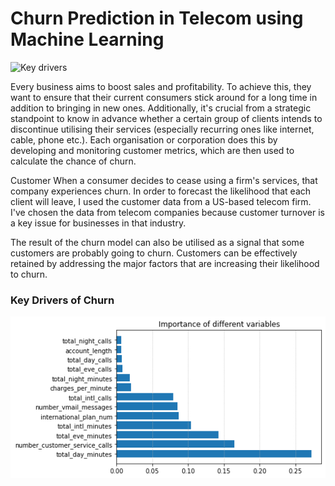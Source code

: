 # Churn Prediction in Telecom using Machine Learning

![Key drivers](https://images.unsplash.com/photo-1598746095597-b10285aaf183?ixlib=rb-1.2.1&ixid=MnwxMjA3fDB8MHxwaG90by1wYWdlfHx8fGVufDB8fHx8&auto=format&fit=crop&w=687&q=80)


Every business aims to boost sales and profitability. To achieve this, they want to ensure that their current consumers stick around for a long time in addition to bringing in new ones. Additionally, it's crucial from a strategic standpoint to know in advance whether a certain group of clients intends to discontinue utilising their services (especially recurring ones like internet, cable, phone etc.). Each organisation or corporation does this by developing and monitoring customer metrics, which are then used to calculate the chance of churn.

Customer When a consumer decides to cease using a firm's services, that company experiences churn. In order to forecast the likelihood that each client will leave, I used the customer data from a US-based telecom firm. I've chosen the data from telecom companies because customer turnover is a key issue for businesses in that industry.

The result of the churn model can also be utilised as a signal that some customers are probably going to churn. Customers can be effectively retained by addressing the major factors that are increasing their likelihood to churn.

### Key Drivers of Churn
![Key drivers](https://github.com/Actionary5/Predict_Churn_for_Telecom/blob/master/download.png)
